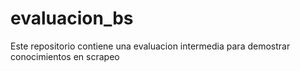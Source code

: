 # evaluacion_bs
Este repositorio contiene una evaluacion intermedia para demostrar conocimientos en scrapeo
